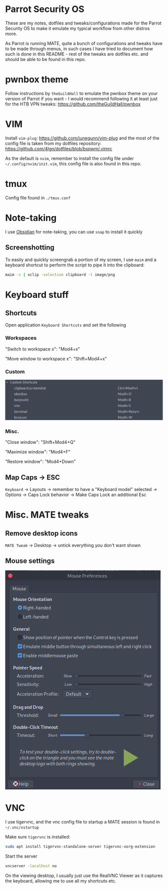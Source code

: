 # Parrot Security OS

These are my notes, dotfiles and tweaks/configurations made for the Parrot Security OS to make it emulate my typical workflow from other distros more.

As Parrot is running MATE, quite a bunch of configurations and tweaks have to be made through menus, in such cases I have tried to document how such is done in this README - rest of the tweaks are dotfiles etc. and should be able to be found in this repo.

# pwnbox theme

Follow instructions by `theGuildHall` to emulate the pwnbox theme on your version of Parrot if you want - I would recommend following it at least just for the HTB VPN tweaks: https://github.com/theGuildHall/pwnbox

# VIM

Install `vim-plug`: https://github.com/junegunn/vim-plug and the most of the config file is taken from my dotfiles repository: https://github.com/4lgn/dotfiles/blob/bspwm/.vimrc

As the default is `nvim`, remember to install the config file under `~/.config/nvim/init.vim`, this config file is also found in this repo.

# tmux

Config file found in `./tmux.conf`

# Note-taking

I use [Obsidian](https://obsidian.md/) for note-taking, you can use `snap` to install it quickly

## Screenshotting

To easily and quickly screengrab a portion of my screen, I use `maim` and a keyboard shortcut to perform the script to pipe it into the clipboard:

```bash
maim -s | xclip -selection clipboard -t image/png
```

# Keyboard stuff

## Shortcuts

Open application `Keyboard Shortcuts` and set the following

### Workspaces

"Switch to workspace x": "Mod4+x"

"Move window to workspace x": "Shift+Mod4+x"

### Custom

![](./screenshots/custom-shortcuts.png)

### Misc.

"Close window": "Shift+Mod4+Q"

"Maximize window": "Mod4+F"

"Restore window": "Mod4+Down"

## Map Caps -> ESC

`Keyboard` -> Layouts -> remember to have a "Keyboard model" selected -> Options -> Caps Lock behavior -> Make Caps Lock an additional Esc

# Misc. MATE tweaks

## Remove desktop icons

`MATE Tweak` -> Desktop -> untick everything you don't want shown

## Mouse settings

![](./screenshots/mouse-settings.png)

# VNC

I use tigervnc, and the vnc config file to startup a MATE session is found in `~/.vnc/xstartup`

Make sure `tigervnc` is installed:

```bash
sudo apt install tigervnc-standalone-server tigervnc-xorg-extension
```

Start the server

```bash
vncserver -localhost no
```

On the viewing desktop, I usually just use the RealVNC Viewer as it captures the keyboard, allowing me to use all my shortcuts etc.
